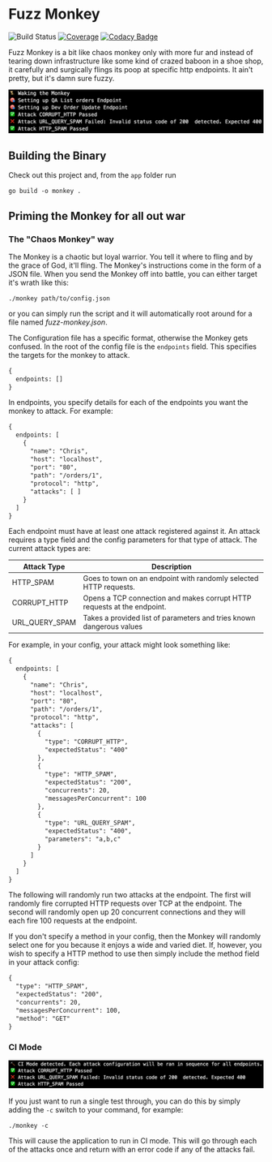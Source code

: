 # Fuzz Monkey

![Build Status](https://travis-ci.org/ChrisCooney/fuzz-monkey.svg?branch=master "Build Status")
[![Coverage](https://codecov.io/gh/ChrisCooney/fuzz-monkey/branch/master/graph/badge.svg)](https://codecov.io/gh/ChrisCooney/fuzz-monkey)
[![Codacy Badge](https://api.codacy.com/project/badge/Grade/c59ca3588d3548868c64f71e1cc8f20e)](https://www.codacy.com/app/chris_cooney/fuzz-monkey?utm_source=github.com&amp;utm_medium=referral&amp;utm_content=ChrisCooney/fuzz-monkey&amp;utm_campaign=Badge_Grade)

Fuzz Monkey is a bit like chaos monkey only with more fur and instead of tearing
down infrastructure like some kind of crazed baboon in a shoe shop, it carefully
and surgically flings its poop at specific http endpoints. It ain't pretty,
but it's damn sure fuzzy.

![CLI](/assets/cliv1.1.png?raw=true "CLI")

## Building the Binary

Check out this project and, from the `app` folder run

```
go build -o monkey .
```

## Priming the Monkey for all out war

### The "Chaos Monkey" way

The Monkey is a chaotic but loyal warrior. You tell it where to fling and by the grace
of God, it'll fling. The Monkey's instructions come in the form of a JSON file. When
you send the Monkey off into battle, you can either target it's wrath like this:

```
./monkey path/to/config.json
```

or you can simply run the script and it will automatically root around for a file named
_fuzz-monkey.json_.

The Configuration file has a specific format, otherwise the Monkey gets confused. In the root
of the config file is the `endpoints` field. This specifies the targets for the monkey to
attack.

```
{
  endpoints: []
}
```

In endpoints, you specify details for each of the endpoints you want the monkey to attack.
For example:

```
{
  endpoints: [
    {
      "name": "Chris",
      "host": "localhost",
      "port": "80",
      "path": "/orders/1",
      "protocol": "http",
      "attacks": [ ]
    }
  ]
}
```

Each endpoint must have at least one attack registered against it. An attack requires a type
field and the config parameters for that type of attack. The current attack types are:

| Attack Type | Description  |
| -------------|-----|
| HTTP_SPAM     | Goes to town on an endpoint with randomly selected HTTP requests. |
| CORRUPT_HTTP  | Opens a TCP connection and makes corrupt HTTP requests at the endpoint. |
| URL_QUERY_SPAM  | Takes a provided list of parameters and tries known dangerous values  |

For example, in your config, your attack might look something like:

```
{
  endpoints: [
    {
      "name": "Chris",
      "host": "localhost",
      "port": "80",
      "path": "/orders/1",
      "protocol": "http",
      "attacks": [
        {
          "type": "CORRUPT_HTTP",
          "expectedStatus": "400"
        },
        {
          "type": "HTTP_SPAM",
          "expectedStatus": "200",
          "concurrents": 20,
          "messagesPerConcurrent": 100
        },
        {
          "type": "URL_QUERY_SPAM",
          "expectedStatus": "400",
          "parameters": "a,b,c"
        }
      ]
    }
  ]
}
```

The following will randomly run two attacks at the endpoint. The first will randomly fire corrupted
HTTP requests over TCP at the endpoint. The second will randomly open up 20 concurrent connections
and they will each fire 100 requests at the endpoint.

If you don't specify a method in your config, then the Monkey will randomly select one for you
because it enjoys a wide and varied diet. If, however, you wish to specify a HTTP method to use
then simply include the method field in your attack config:

```
{
  "type": "HTTP_SPAM",
  "expectedStatus": "200",
  "concurrents": 20,
  "messagesPerConcurrent": 100,
  "method": "GET"
}
```

### CI Mode

![CLI](/assets/ci-mode.png?raw=true "CI Mode")

If you just want to run a single test through, you can do this by simply adding the `-c` switch
to your command, for example:

    ./monkey -c

This will cause the application to run in CI mode. This will go through each of the attacks once
and return with an error code if any of the attacks fail.
